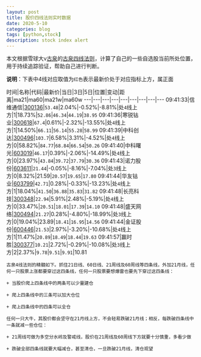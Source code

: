 ```yaml
---
layout: post
title: 股价四线法则实时数据
date: 2020-5-10
categories: blog
tags: [python,stock]
description: stock index alert
---
```



本文根据雪球大v[古泉](https://xueqiu.com/u/7148646888)的[古泉四线法则](https://xueqiu.com/7148646888/130498192)，计算了自己的一些自选股当前所处位置，用于持续追踪验证，帮助自己进行判断。

**说明**：下表中4线对应取值为`红色`表示最新价处于对应指标上方，属正面

时间|名称|代码|最新价|当日|3日|5日|位置|变动|距离|ma21|ma60|ma21w|ma60w
---|---|---|---|---|---|---|---|---
09:41:33|信维通信|[300136](https://xueqiu.com/S/SZ300136)|`53.48`|2.04%|-0.52%|-8.81%|处`4`线上方|1|18.73%|`52.86`|`46.34`|`44.19`|`38.95`
09:41:36|寒锐钴业|[300618](https://xueqiu.com/S/SZ300618)|`67.4`|0.61%|-2.32%|-13.55%|处`4`线上方|1|14.50%|`66.11`|`56.14`|`55.28`|`58.99`
09:41:39|中科创达|[300496](https://xueqiu.com/S/SZ300496)|`103.7`|6.58%|3.31%|-4.52%|处`4`线上方|0|58.82%|`84.77`|`68.84`|`66.54`|`50.26`
09:41:40|中科曙光|[603019](https://xueqiu.com/S/SH603019)|`46.17`|0.39%|-2.06%|-14.49%|处`4`线上方|0|23.97%|`43.84`|`39.72`|`37.79`|`30.36`
09:41:43|诺力股份|[603611](https://xueqiu.com/S/SH603611)|`21.44`|-0.05%|-8.16%|-7.04%|处`3`线上方|0|8.32%|21.59|`20.57`|`19.65`|`17.80`
09:41:44|华友钴业|[603799](https://xueqiu.com/S/SH603799)|`42.71`|0.28%|-0.33%|-13.23%|处`4`线上方|1|18.04%|`41.50`|`36.88`|`35.83`|`31.82`
09:41:48|长亮科技|[300348](https://xueqiu.com/S/SZ300348)|`22.94`|5.91%|2.48%|-5.19%|处`4`线上方|0|33.47%|`20.51`|`18.01`|`17.39`|`14.10`
09:41:48|盛天网络|[300494](https://xueqiu.com/S/SZ300494)|`21.27`|0.28%|-4.80%|-18.99%|处`3`线上方|0|19.04%|23.89|`18.41`|`16.95`|`14.56`
09:41:44|金证股份|[600446](https://xueqiu.com/S/SH600446)|`21.53`|2.97%|-3.20%|-10.68%|处`4`线上方|1|11.47%|`20.89`|`18.49`|`18.44`|`19.63`
09:41:57|赢时胜|[300377](https://xueqiu.com/S/SZ300377)|`10.21`|2.72%|-0.29%|-10.08%|处`3`线上方|2|2.37%|`9.78`|`9.51`|`9.91`|10.81

```
古泉4线法则的精髓如下。抓住21日线、60日线、21周线及60周线等四条线，外加21月线，任何一只股票上涨都要穿过这四条线，任何一只股票要想爆雷也要先下穿过这四条线：

+ 当股价爬上四条线中的两条可以少量建仓

+ 爬上四条线中的三条可以加大仓位

+ 爬上四条线中的四条可以全仓

任何一只大牛，其股价都会坚守在21月线上方，不会轻易跌破21月线；相反，每跌破四条线中一条就减一些仓位：

+ 21周线可做为多空分水岭及警戒线，股价在21周线及60周线下方就要十分慎重，多看少做

+ 跌破全部四条线就要大幅减仓，甚至清仓，一旦跌破21月线，清仓观望
```